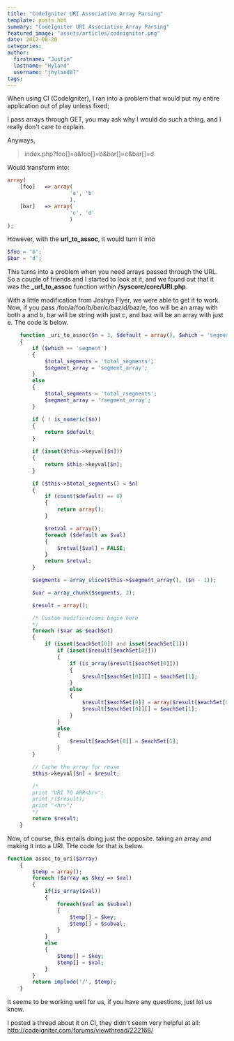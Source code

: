 ```yaml
---
title: "CodeIgniter URI Associative Array Parsing"
template: posts.hbt
summary: "CodeIgniter URI Associative Array Parsing"
featured_image: "assets/articles/codeigniter.png"
date: 2012-08-20
categories:
author:
  firstname: "Justin"
  lastname: "Hyland"
  username: "jhyland87"
tags:
---
```

When using CI (CodeIgniter), I ran into a problem that would put my entire application out of play unless fixed;

I pass arrays through GET, you may ask why I would do such a thing, and I really don't care to explain.

Anyways,

> index.php?foo[]=a&foo[]=b&bar[]=c&bar[]=d

Would transform into:

```php
array(
    [foo]   => array(
                    'a', 'b'
                    ),
    [bar]   => array(
                    'c', 'd'
                    )
);
```

However, with the **url_to_assoc**, it would turn it into

```php
$foo = 'b';
$bar = 'd';
```

This turns into a problem when you need arrays passed through the URL. So a couple of friends and I started to look at it, and we found out that it was the **_url_to_assoc** function within <strong>/syscore/core/URI.php</strong>.

With a little modification from Joshya Flyer, we were able to get it to work. Now, if you pass /foo/a/foo/b/bar/c/baz/d/baz/e, foo will be an array with both a and b, bar will be string with just c, and baz will be an array with just e.
The code is below.

```php
	function _uri_to_assoc($n = 3, $default = array(), $which = 'segment')
	{
		if ($which == 'segment')
		{
			$total_segments = 'total_segments';
			$segment_array = 'segment_array';
		}
		else
		{
			$total_segments = 'total_rsegments';
			$segment_array = 'rsegment_array';
		}

		if ( ! is_numeric($n))
		{
			return $default;
		}

		if (isset($this->keyval[$n]))
		{
			return $this->keyval[$n];
		}

		if ($this->$total_segments() < $n)
		{
			if (count($default) == 0)
			{
				return array();
			}

			$retval = array();
			foreach ($default as $val)
			{
				$retval[$val] = FALSE;
			}
			return $retval;
		}

		$segments = array_slice($this->$segment_array(), ($n - 1));

		$var = array_chunk($segments, 2);

		$result = array();

		/* Custom modificatioms begin here
		*/
		foreach ($var as $eachSet)
		{
			if (isset($eachSet[0]) and isset($eachSet[1]))
				if (isset($result[$eachSet[0]]))
				{
					if (is_array($result[$eachSet[0]]))
					{
						$result[$eachSet[0]][] = $eachSet[1];
					}
					else
					{
						$result[$eachSet[0]] = array($result[$eachSet[0]]);
						$result[$eachSet[0]][] = $eachSet[1];
					}
				}
				else
				{
					$result[$eachSet[0]] = $eachSet[1];
				}
		}

		// Cache the array for reuse
		$this->keyval[$n] = $result;

		/*
		print "URI TO ARR<br>";
		print_r($result);
		print "<hr>";
		*/
		return $result;
	}
```

Now, of course, this entails doing just the opposite. taking an array and making it into a URI. THe code for that is below.

```php
function assoc_to_uri($array)
	{
		$temp = array();
		foreach ($array as $key => $val)
		{
			if(is_array($val))
			{
				foreach($val as $subval)
				{
					$temp[] = $key;
					$temp[] = $subval;
				}
			}
			else
			{
				$temp[] = $key;
				$temp[] = $val;
			}
		}
		return implode('/', $temp);
	}
```

It seems to be working well for us, if you have any questions, just let us know.

I posted a thread about it on CI, they didn't seem very helpful at all: http://codeigniter.com/forums/viewthread/222168/
